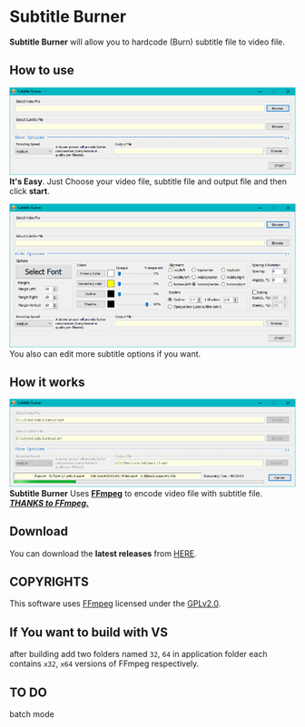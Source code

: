 # Subtitle Burner

**Subtitle Burner** will allow you to hardcode (Burn) subtitle file to video file.

## How to use

![Subtitle Burner](https://raw.githubusercontent.com/DrAliRagab/Subtitle-Burner/master/Subtitle%20Burner/Pic/1.PNG)
**It's Easy**. Just Choose your video file, subtitle file and output file and then click **start**.

![enter image description here](https://raw.githubusercontent.com/DrAliRagab/Subtitle-Burner/master/Subtitle%20Burner/Pic/2.PNG)
You also can edit more subtitle options if you want.

## How it works

![enter image description here](https://raw.githubusercontent.com/DrAliRagab/Subtitle-Burner/master/Subtitle%20Burner/Pic/3.PNG)
**Subtitle Burner** Uses **[FFmpeg](https://www.ffmpeg.org/)** to encode video file with subtitle file.
***[THANKS to FFmpeg.](https://git.ffmpeg.org/gitweb/ffmpeg.git)***

## Download
You can download the **latest releases** from [HERE](https://github.com/DrAliRagab/Subtitle-Burner/releases).

## COPYRIGHTS
This software uses <a href=http://ffmpeg.org>FFmpeg</a> licensed under the <a href=https://www.gnu.org/licenses/old-licenses/gpl-2.0.html>GPLv2.0</a>.

## If You want to build with VS
after building add two folders named `32`, `64` in application folder each contains `x32`, `x64` versions of FFmpeg respectively.

## TO DO

batch mode
